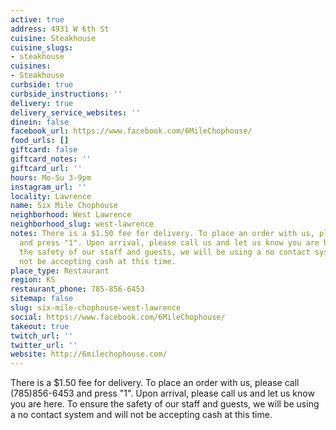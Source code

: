 ```yaml
---
active: true
address: 4931 W 6th St
cuisine: Steakhouse
cuisine_slugs:
- steakhouse
cuisines:
- Steakhouse
curbside: true
curbside_instructions: ''
delivery: true
delivery_service_websites: ''
dinein: false
facebook_url: https://www.facebook.com/6MileChophouse/
food_urls: []
giftcard: false
giftcard_notes: ''
giftcard_url: ''
hours: Mo-Su 3-9pm
instagram_url: ''
locality: Lawrence
name: Six Mile Chophouse
neighborhood: West Lawrence
neighborhood_slug: west-lawrence
notes: There is a $1.50 fee for delivery. To place an order with us, please call (785)856-6453
  and press "1". Upon arrival, please call us and let us know you are here. To ensure
  the safety of our staff and guests, we will be using a no contact system and will
  not be accepting cash at this time.
place_type: Restaurant
region: KS
restaurant_phone: 785-856-6453
sitemap: false
slug: six-mile-chophouse-west-lawrence
social: https://www.facebook.com/6MileChophouse/
takeout: true
twitch_url: ''
twitter_url: ''
website: http://6milechophouse.com/
---
```


There is a $1.50 fee for delivery. To place an order with us, please call (785)856-6453 and press "1". Upon arrival, please call us and let us know you are here. To ensure the safety of our staff and guests, we will be using a no contact system and will not be accepting cash at this time.